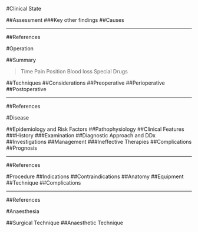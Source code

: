 #Clinical State

##Assessment
###Key other findings
##Causes


---

##References


#Operation

##Summary
>Time
>Pain
>Position
>Blood loss
>Special Drugs

##Techniques
##Considerations
##Preoperative
##Perioperative
##Postoperative

---
##References



#Disease

##Epidemiology and Risk Factors
##Pathophysiology
##Clinical Features
###History
###Examination
##Diagnostic Approach and DDx
##Investigations
##Management
###Ineffective Therapies
##Complications
##Prognosis

---
##References



#Procedure
##Indications
##Contraindications
##Anatomy
##Equipment
##Technique
##Complications

---
##References



#Anaesthesia

##Surgical Technique
##Anaesthetic Technique